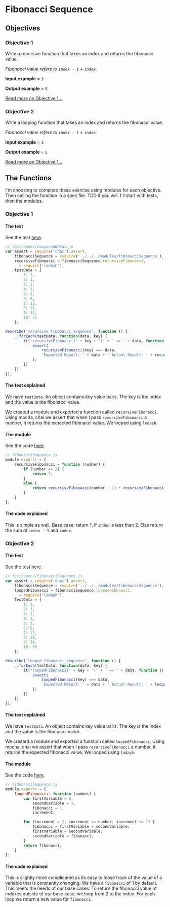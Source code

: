 # Fibonacci Sequence
## Objectives
### Objective 1
Write a recursive function that takes an index and returns the fibonacci value.

*Fibonacci value refers to `index - 1` + `index`.*

**Input example** = `3`

**Output example** = `5`

[Read more on Objective 1...](#Objective-1)

### Objective 2 
Write a looping function that takes an index and returns the fibonacci value.

*Fibonacci value refers to `index - 1` + `index`.*

**Input example** = `3`

**Output example** = `5`

[Read more on Objective 1...](#Objective-1)

## The Functions
I'm choosing to complete these exercise using modules for each objective. Then calling the function in a spec file. TDD if you will. I'll start with tests, then the modules.

### <div id="Objective-1">Objective 1</div>
#### The test
See the test [here](../../javascript/test/specs/modules/fibonacciSequence.js).

```js
// test/specs/compoundWords.js
var assert = require('chai').assert,
    fibonacciSequence = require('../../../modules/fibonacciSequence'),
    recursiveFibonacci = fibonacciSequence.recursiveFibonacci,
    _ = require('lodash'),
    testData = {
        1: 1,
        2: 1,
        3: 2,
        4: 3,
        5: 5,
        6: 8,
        7: 13,
        8: 21,
        9: 34,
        10: 55
    };

describe('recursive fibonacci sequence', function () {
    _.forEach(testData, function(data, key) {
        it('recursiveFibonacci(' + key + ')' + ' => ' + data, function () {
            assert(
                recursiveFibonacci(key) === data,
                'Expected Result: ' + data + ' Actual Result: ' + recursiveFibonacci(key)
            );
        })
    });
});
```
#### The test explained
We have `testData`. An object contains key value pairs. The key is the index and the value is the fibonacci value.

We created a module and exported a function called `recursiveFibonacci`. Using mocha, chai we assert that when I pass `recursiveFibonacci` a number, it returns the expected fibonacci value. We looped using `lodash`.

#### The module
See the code [here](../../javascript/modules/fibonacciSequence.js).

```js
// fibonacciSequence.js
module.exports = {
    recursiveFibonacci = function (number) {
        if (number <= 2) {
            return 1;
        }
        else {
            return recursiveFibonacci(number - 1) + recursiveFibonacci(number - 2);
        }
    }
};
```
#### The code explained
This is simple as well. Base case: return 1, if `index` is less than 2. Else return the sum of `index - 1` and `index`.

### <div id="Objective-2">Objective 2</div>
#### The test
See the test [here](../../javascript/test/specs/modules/fibonacciSequence.js).

```js
// test/specs/fibonacciSequence.js
var assert = require('chai').assert,
    fibonacciSequence = require('../../../modules/fibonacciSequence'),
    loopedFibonacci = fibonacciSequence.loopedFibonacci,
    _ = require('lodash'),
    testData = {
        1: 1,
        2: 1,
        3: 2,
        4: 3,
        5: 5,
        6: 8,
        7: 13,
        8: 21,
        9: 34,
        10: 55
    };

describe('looped fibonacci sequence', function () {
    _.forEach(testData, function(data, key) {
        it('loopedFibonacci(' + key + ')' + ' => ' + data, function () {
            assert(
                loopedFibonacci(key) === data,
                'Expected Result: ' + data + ' Actual Result: ' + loopedFibonacci(key)
            );
        })
    });
});
```
#### The test explained
We have `testData`. An object contains key value pairs. The key is the index and the value is the fibonacci value.

We created a module and exported a function called `loopedFibonacci`. Using mocha, chai we assert that when I pass `recursiveFibonacci` a number, it returns the expected fibonacci value. We looped using `lodash`.

#### The module
See the code [here](../../javascript/modules/fibonacciSequence.js).

```js
// fibonacciSequence.js
module.exports = {
    loopedFibonacci: function (number) {
        var firstVariable = 0,
            secondVariable = 1,
            fibonacci = 1,
            increment;

        for (increment = 2; increment <= number; increment += 1) {
            fibonacci = firstVariable + secondVariable;
            firstVariable = secondVariable;
            secondVariable = fibonacci;
        }
        return fibonacci;
    }
};
```
#### The code explained
This is slightly more complicated as its easy to loose track of the value of a variable that is constantly changing. We have a `fibonacci` of 1 by default. This meets the needs of our base cases. To return the fibonacci value of indexes outside of our base case, we loop from 2 to the index. For each loop we return a new value for `fibonacci`.
